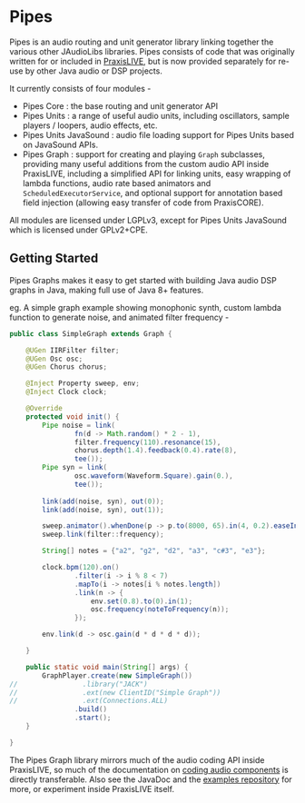 Pipes
=====

Pipes is an audio routing and unit generator library linking together the
various other JAudioLibs libraries. Pipes consists of code that was originally
written for or included in [PraxisLIVE](https://www.praxislive.org), but is now
provided separately for re-use by other Java audio or DSP projects.

It currently consists of four modules -

- Pipes Core : the base routing and unit generator API
- Pipes Units : a range of useful audio units, including oscillators, sample
players / loopers, audio effects, etc.
- Pipes Units JavaSound : audio file loading support for Pipes Units based on
JavaSound APIs.
- Pipes Graph : support for creating and playing `Graph` subclasses, providing
many useful additions from the custom audio API inside PraxisLIVE, including a
simplified API for linking units, easy wrapping of lambda functions, audio rate
based animators and `ScheduledExecutorService`, and optional support for
annotation based field injection (allowing easy transfer of code from PraxisCORE).

All modules are licensed under LGPLv3, except for Pipes Units JavaSound which is
licensed under GPLv2+CPE.

## Getting Started

Pipes Graphs makes it easy to get started with building Java audio DSP graphs in
Java, making full use of Java 8+ features.

eg. A simple graph example showing monophonic synth, custom lambda function
to generate noise, and animated filter frequency -

```java
public class SimpleGraph extends Graph {

    @UGen IIRFilter filter;
    @UGen Osc osc;
    @UGen Chorus chorus;

    @Inject Property sweep, env;
    @Inject Clock clock;

    @Override
    protected void init() {
        Pipe noise = link(
                fn(d -> Math.random() * 2 - 1),
                filter.frequency(110).resonance(15),
                chorus.depth(1.4).feedback(0.4).rate(8),
                tee());
        Pipe syn = link(
                osc.waveform(Waveform.Square).gain(0.),
                tee());
        
        link(add(noise, syn), out(0));
        link(add(noise, syn), out(1));

        sweep.animator().whenDone(p -> p.to(8000, 65).in(4, 0.2).easeInOut());
        sweep.link(filter::frequency);

        String[] notes = {"a2", "g2", "d2", "a3", "c#3", "e3"};

        clock.bpm(120).on()
                .filter(i -> i % 8 < 7)
                .mapTo(i -> notes[i % notes.length])
                .link(n -> {
                    env.set(0.8).to(0).in(1);
                    osc.frequency(noteToFrequency(n));
                });

        env.link(d -> osc.gain(d * d * d * d));

    }

    public static void main(String[] args) {
        GraphPlayer.create(new SimpleGraph())
//                .library("JACK")
//                .ext(new ClientID("Simple Graph"))
//                .ext(Connections.ALL)
                .build()
                .start();
    }

}
```

The Pipes Graph library mirrors much of the audio coding API inside PraxisLIVE,
so much of the documentation on
[coding audio components](https://docs.praxislive.org/coding-audio/) is directly
transferable. Also see the JavaDoc and the 
[examples repository](https://github.com/jaudiolibs/examples) for more, or
experiment inside PraxisLIVE itself.
